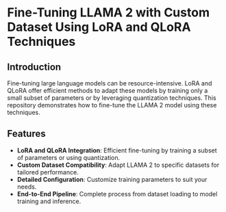 # Fine-Tuning LLAMA 2 with Custom Dataset Using LoRA and QLoRA Techniques

## Introduction

Fine-tuning large language models can be resource-intensive. LoRA and QLoRA offer efficient methods to adapt these models by training only a small subset of parameters or by leveraging quantization techniques. This repository demonstrates how to fine-tune the LLAMA 2 model using these techniques.

## Features

- **LoRA and QLoRA Integration**: Efficient fine-tuning by training a subset of parameters or using quantization.
- **Custom Dataset Compatibility**: Adapt LLAMA 2 to specific datasets for tailored performance.
- **Detailed Configuration**: Customize training parameters to suit your needs.
- **End-to-End Pipeline**: Complete process from dataset loading to model training and inference.

